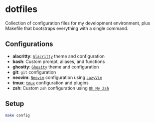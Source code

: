 # dotfiles

Collection of configuration files for my development environment, plus Makefile
that bootstraps everything with a single command.

## Configurations

- **alacritty**: [`Alacritty`](https://alacritty.org/) theme and configuration
- **bash**: Custom prompt, aliases, and functions
- **ghostty**: [`Ghostty`](https://ghostty.org) theme and configuration
- **git**: `git` configuration
- **neovim**: [`Neovim`](https://neovim.io) configuration using [`LazyVim`](https://www.lazyvim.org)
- **tmux**: [`tmux`](https://github.com/tmux/tmux) configuration and plugins
- **zsh**: Custom `zsh` configuration using [`Oh My Zsh`](https://ohmyz.sh)

## Setup

```bash
make config
```
